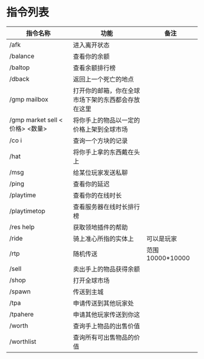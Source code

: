 # 指令列表
| 指令名称                       | 功能                        | 备注            |
|----------------------------|---------------------------|---------------|
| /afk                       | 进入离开状态                    |               |
| /balance                   | 查看你的余额                    |               |
| /baltop                    | 查看余额排行榜                   |               |
| /dback                     | 返回上一个死亡的地点                |               |
| /gmp mailbox               | 打开你的邮箱，你在全球市场下架的东西都会存放在这里 |               |
| /gmp market sell <价格> <数量> | 将你手上的物品以一定的价格上架到全球市场      |               |
| /co i                      | 查询一个方块的记录                 |               |
| /hat                       | 将你手上拿的东西戴在头上              |               |
| /msg                       | 给某位玩家发送私聊                 |               |
| /ping                      | 查看你的延迟                    |               |
| /playtime                  | 查看你的在线时长                  |               |
| /playtimetop               | 查看服务器在线时长排行榜              |               |
| /res help                  | 获取领地插件的帮助                 |               |
| /ride                      | 骑上准心所指的实体上                | 可以是玩家         |
| /rtp                       | 随机传送                      | 范围10000*10000 |
| /sell                      | 卖出手上的物品获得余额               |               |
| /shop                      | 打开全球市场                    |               |
| /spawn                     | 传送到主城                     |               |
| /tpa                       | 申请传送到其他玩家处                |               |
| /tpahere                   | 申请其他玩家传送到你这               |               |
| /worth                     | 查询手上物品的出售价值               |               |
| /worthlist                 | 查询所有可出售物品的价值              |               |